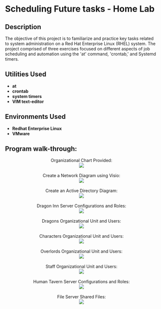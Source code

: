 <h1>Scheduling Future tasks - Home Lab</h1>


<h2>Description</h2>
The objective of this project is to familiarize and practice key tasks related to system administration on a Red Hat Enterprise Linux (RHEL) system. The project comprised of three exercises focused on different aspects of job scheduling and automation using the 'at' command, 'crontab,' and Systemd timers.
<br />


<h2>Utilities Used</h2>

- <b>at</b>
- <b>crontab</b>
- <b>system timers</b>
- <b>VIM text-editor</b>

<h2>Environments Used </h2>

- <b>Redhat Enterprise Linux</b> 
- <b>VMware</b>

<h2>Program walk-through:</h2>

<p align="center">
Organizational Chart Provided: <br/>
<img src="https://i.imgur.com/H4O7dEH.png"/>
<br />
<br />
Create a Network Diagram using Visio:  <br/>
<img src="https://i.imgur.com/ZVi9Bo8.png"/>
<br />
<br />
Create an Active Directory Diagram: <br/>
<img src="https://i.imgur.com/WjRXwnE.png"/>
<br />
<br />
Dragon Inn Server Configurations and Roles:  <br/>
<img src="https://i.imgur.com/0ZTxthe.png"/>
<br />
<br />
Dragons Organizational Unit and Users:  <br/>
<img src="https://i.imgur.com/gWxbIzj.png"/>
<br />
<br />
Characters Organizational Unit and Users:  <br/>
<img src="https://i.imgur.com/WFPsjmA.png"/>
<br />
<br />
Overlords Organizational Unit and Users:  <br/>
<img src="https://i.imgur.com/gUA5ipA.png"/>
<br />
<br />
Staff Organizational Unit and Users:  <br/> 
 <img src="https://i.imgur.com/85YIEHY.png"/>
<br />
<br />
Human Tavern Server Configurations and Roles:  <br/>
<img src="https://i.imgur.com/jQN5QHb.png"/>
<br />
<br />
File Server Shared Files:  <br/>
<img src="https://i.imgur.com/iQBZLmy.png"/>
</p>
